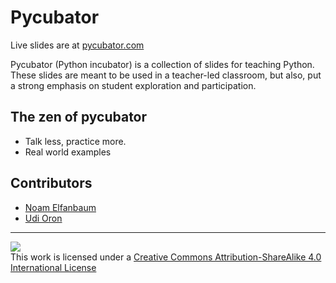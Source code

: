 # Pycubator

Live slides are at [pycubator.com](http://pycubator.com)

Pycubator (Python incubator) is a collection of slides for teaching Python.
These slides are meant to be used in a teacher-led classroom, but also, put a strong emphasis on student
exploration and participation.

## The zen of pycubator
-   Talk less, practice more.
-   Real world examples

## Contributors
* [Noam Elfanbaum](https://twitter.com/noamelf)
* [Udi Oron](https://twitter.com/nonZero)

---  
  
![](https://i.creativecommons.org/l/by-sa/4.0/88x31.png)  
This work is licensed under a [Creative Commons Attribution-ShareAlike 4.0 International License](http://creativecommons.org/licenses/by-sa/4.0/)
